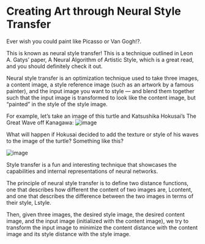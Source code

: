# Creating Art through Neural Style Transfer

Ever wish you could paint like Picasso or Van Gogh!?.

This is known as neural style transfer! This is a technique outlined in Leon A. Gatys’ paper, A Neural Algorithm of Artistic Style, which is a great read, and you should definitely check it out.

Neural style transfer is an optimization technique used to take three images, a content image, a style reference image (such as an artwork by a famous painter), and the input image you want to style — and blend them together such that the input image is transformed to look like the content image, but “painted” in the style of the style image.

For example, let’s take an image of this turtle and Katsushika Hokusai’s The Great Wave off Kanagawa:
![image](https://user-images.githubusercontent.com/58273769/115754767-2e3e2000-a3ba-11eb-891a-34d3b5777a32.png)

What will happen if Hokusai decided to add the texture or style of his waves to the image of the turtle? Something like this?

![image](https://user-images.githubusercontent.com/58273769/115754839-4150f000-a3ba-11eb-9210-a2ba9ae0c901.png)

Style transfer is a fun and interesting technique that showcases the capabilities and internal representations of neural networks.

The principle of neural style transfer is to define two distance functions, one that describes how different the content of two images are, Lcontent, and one that describes the difference between the two images in terms of their style, Lstyle.

Then, given three images, the desired style image, the desired content image, and the input image (initialized with the content image), we try to transform the input image to minimize the content distance with the content image and its style distance with the style image.
